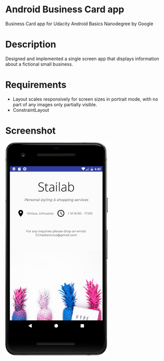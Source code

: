 
# Android Business Card app
Business Card app for Udacity Android Basics Nanodegree by Google 

# Description
Designed and implemented a single screen app that displays information about a fictional small business. 

# Requirements
- Layout scales responsively for screen sizes in portrait mode, with no part of any images only partially visible.
- ConstraintLayout

# Screenshot
<img src="screenshots/screenshot.png" width="320">
